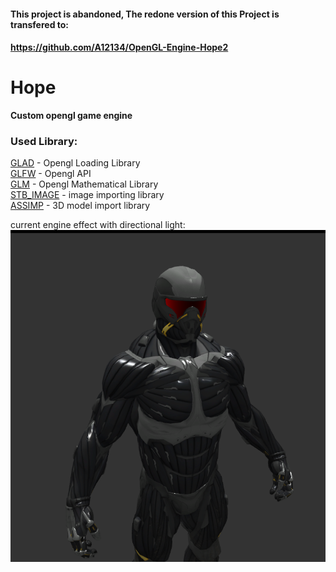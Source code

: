 #### This project is abandoned, The redone version of this Project is transfered to: 
#### https://github.com/A12134/OpenGL-Engine-Hope2 

# Hope
**Custom opengl game engine**  
### Used Library:  
[GLAD](http://glad.dav1d.de/)      - Opengl Loading Library  
[GLFW](http://www.glfw.org/)      - Opengl API  
[GLM](https://github.com/g-truc/glm/tags)       - Opengl Mathematical Library  
[STB_IMAGE](https://github.com/nothings/stb/blob/master/stb_image.h) - image importing library  
[ASSIMP](https://github.com/assimp/assimp/releases/tag/v4.0.1/)    - 3D model import library  

current engine effect with directional light:
![alt text](https://github.com/A12134/Hope/blob/master/screenShot1.png)
